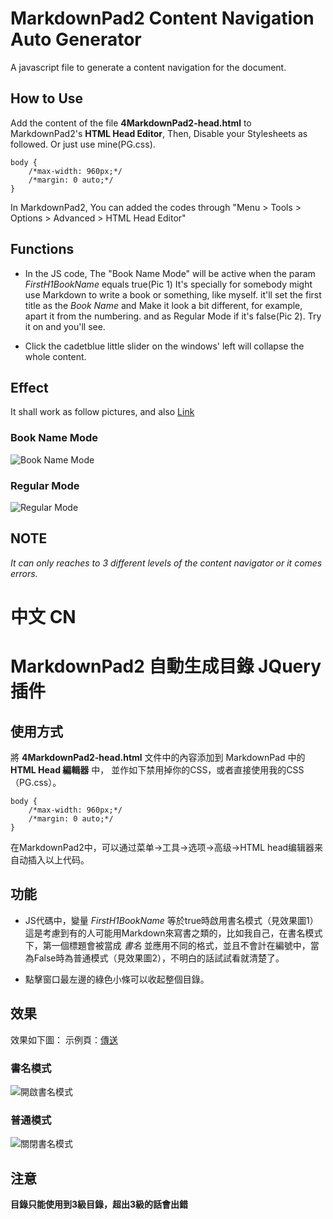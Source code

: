 # MarkdownPad2 Content Navigation Auto Generator

A javascript file to generate a content navigation for the document.

## How to Use

Add the content of the file **4MarkdownPad2-head.html** to MarkdownPad2's **HTML Head Editor**,
Then, Disable your Stylesheets as followed. Or just use mine(PG.css).

```
body {
    /*max-width: 960px;*/
    /*margin: 0 auto;*/
}
```

In MarkdownPad2, You can added the codes through "Menu > Tools > Options > Advanced > HTML Head Editor"

## Functions

* In the JS code, The "Book Name Mode" will be active when the param *FirstH1BookName* equals true(Pic 1) It's specially for somebody might use Markdown to write a book or something, like myself. it'll set the first title as the *Book Name* and Make it look a bit different, for example, apart it from the numbering. and as Regular Mode if it's false(Pic 2). Try it on and you'll see.

* Click the cadetblue little slider on the windows' left will collapse the whole content.

## Effect

It shall work as follow pictures, and also [Link](https://pulsgarney.github.io/markdownpad2-nav/Example.html)

### Book Name Mode

![Book Name Mode](https://pulsgarney.github.io/markdownpad2-nav/exp0.png)

### Regular Mode

![Regular Mode](https://pulsgarney.github.io/markdownpad2-nav/exp1.png)

## NOTE

*It can only reaches to 3 different levels of the content navigator or it comes errors.*



# 中文 CN 

# MarkdownPad2 自動生成目錄 JQuery 插件

## 使用方式

將 **4MarkdownPad2-head.html** 文件中的內容添加到 MarkdownPad 中的 **HTML Head 編輯器** 中，
並作如下禁用掉你的CSS，或者直接使用我的CSS（PG.css）。

```
body {
    /*max-width: 960px;*/
    /*margin: 0 auto;*/
}
```

在MarkdownPad2中，可以通过菜单->工具->选项->高级->HTML head编辑器来自动插入以上代码。

## 功能

* JS代碼中，變量 *FirstH1BookName* 等於true時啟用書名模式（見效果圖1）這是考慮到有的人可能用Markdown來寫書之類的，比如我自己，在書名模式下，第一個標題會被當成 *書名* 並應用不同的格式，並且不會計在編號中，當為False時為普通模式（見效果圖2），不明白的話試試看就清楚了。

* 點擊窗口最左邊的綠色小條可以收起整個目錄。

## 效果

效果如下圖： 示例頁：[傳送](https://pulsgarney.github.io/markdownpad2-nav/Example.html)

### 書名模式

![開啟書名模式](https://pulsgarney.github.io/markdownpad2-nav/exp0.png)

### 普通模式

![關閉書名模式](https://pulsgarney.github.io/markdownpad2-nav/exp1.png)

## 注意

**目錄只能使用到3級目錄，超出3級的話會出錯**



